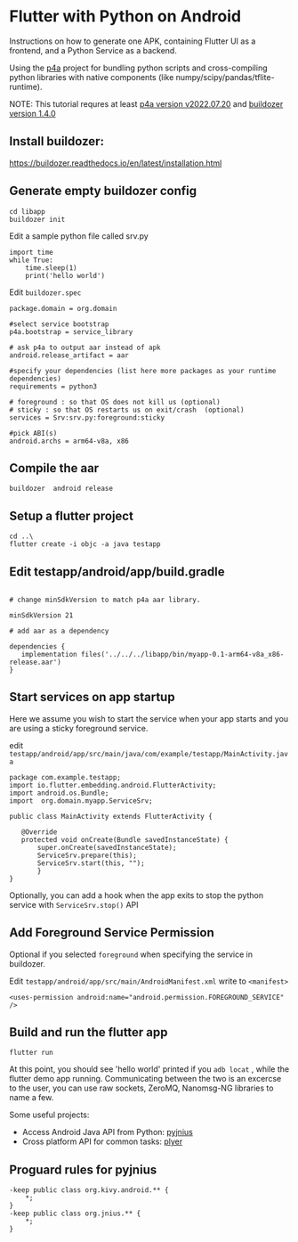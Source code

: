 # Flutter with Python on Android

 Instructions on how to generate one APK, containing Flutter UI as a frontend, and a Python Service as a backend.
 
 Using the [p4a](https://python-for-android.readthedocs.io/en/latest/) project for bundling python scripts and cross-compiling python libraries with native components (like numpy/scipy/pandas/tflite-runtime). 
 
NOTE: This tutorial requres at least [p4a version v2022.07.20](https://github.com/kivy/python-for-android/releases/tag/v2022.07.20)  and [buildozer version 1.4.0](https://github.com/kivy/buildozer/releases/tag/1.4.0)
## Install buildozer:
 https://buildozer.readthedocs.io/en/latest/installation.html

## Generate empty buildozer config

```
cd libapp
buildozer init
```

Edit a sample python file called srv.py

```
import time
while True:
    time.sleep(1)
    print('hello world')
```

Edit `buildozer.spec`

```
package.domain = org.domain

#select service bootstrap 
p4a.bootstrap = service_library 

# ask p4a to output aar instead of apk 
android.release_artifact = aar

#specify your dependencies (list here more packages as your runtime dependencies)
requirements = python3

# foreground : so that OS does not kill us (optional)
# sticky : so that OS restarts us on exit/crash  (optional)
services = Srv:srv.py:foreground:sticky  

#pick ABI(s)  
android.archs = arm64-v8a, x86
```

## Compile the aar 

`buildozer  android release`

##  Setup a flutter project
```
cd ..\
flutter create -i objc -a java testapp
```


## Edit testapp/android/app/build.gradle 

 ```

# change minSdkVersion to match p4a aar library. 

 minSdkVersion 21 

# add aar as a dependency 

dependencies { 
    implementation files('../../../libapp/bin/myapp-0.1-arm64-v8a_x86-release.aar') 
} 

 ```

## Start services on app startup


 Here we assume you wish to start the service when your app starts and you are using a sticky foreground service.
 



edit `testapp/android/app/src/main/java/com/example/testapp/MainActivity.java` 

 ```
package com.example.testapp; 
import io.flutter.embedding.android.FlutterActivity; 
import android.os.Bundle; 
import  org.domain.myapp.ServiceSrv; 

public class MainActivity extends FlutterActivity { 

    @Override 
    protected void onCreate(Bundle savedInstanceState) { 
        super.onCreate(savedInstanceState); 
        ServiceSrv.prepare(this); 
        ServiceSrv.start(this, ""); 
        } 
} 
```
Optionally, you can add a hook when the app exits to stop the python service with `ServiceSrv.stop()` API

##  Add Foreground Service Permission

Optional if you selected `foreground` when specifying the service in buildozer.

Edit `testapp/android/app/src/main/AndroidManifest.xml`
write to `<manifest>`

   ` <uses-permission android:name="android.permission.FOREGROUND_SERVICE" /> `

 


## Build and run the flutter app 

`flutter run`
  
At this point, you should see 'hello world' printed if you `adb locat` , while the flutter demo app running.  Communicating between the two is an excercse to the user,  you can use raw sockets, ZeroMQ, Nanomsg-NG libraries to name a few.

Some useful projects:
 - Access Android Java API from Python: [pyjnius](https://pyjnius.readthedocs.io/en/stable/)
 - Cross platform API for common tasks: [plyer](https://github.com/kivy/plyer)

## Proguard rules for pyjnius

```
-keep public class org.kivy.android.** {
    *;
}
-keep public class org.jnius.** {
    *;
}
```

 
